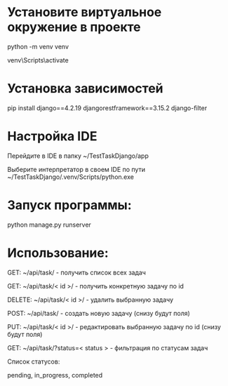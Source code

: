 # Установите виртуальное окружение в проекте

python -m venv venv

venv\Scripts\activate

# Установка зависимостей

pip install django==4.2.19 djangorestframework==3.15.2 django-filter

# Настройка IDE

Перейдите в IDE в папку ~/TestTaskDjango/app

Выберите интерпретатор в своем IDE по пути ~/TestTaskDjango/.venv/Scripts/python.exe

# Запуск программы:

python manage.py runserver

# Использование:

GET: ~/api/task/ - получить список всех задач

GET: ~/api/task/< id >/ - получить конкретную задачу по id

DELETE: ~/api/task/< id >/ - удалить выбранную задачу

POST: ~/api/task/ - создать новую задачу (снизу будут поля)

PUT: ~/api/task/< id >/ - редактировать выбранную задачу по id (снизу будут поля)

GET: ~/api/task/?status=< status > - фильтрация по статусам задач


Список статусов: 

pending, in_progress, completed